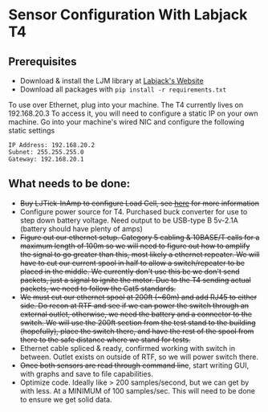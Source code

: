 # Sensor Configuration With Labjack T4

## Prerequisites
- Download & install the LJM library at [Labjack's Website](https://labjack.com/pages/support/software?doc=%2Fsoftware-driver%2Finstaller-downloads%2Fljm-installation-instructions%2F)
- Download all packages with `pip install -r requirements.txt`

To use over Ethernet, plug into your machine. The T4 currently lives on 192.168.20.3
To access it, you will need to configure a static IP on your own machine. Go into your machine's wired NIC and configure the following static settings

```
IP Address: 192.168.20.2
Subnet: 255.255.255.0
Gateway: 192.168.20.1
```
## What needs to be done:

- ~~Buy LJTick-InAmp to configure Load Cell, see [here](https://labjack.com/pages/support?doc=/app-notes/sensor-types-app-note/bridge-circuits-app-note/#section-header-two-ocsys) for more information~~
- Configure power source for T4. Purchased buck converter for use to step down battery voltage. Need output to be USB-type B 5v-2.1A (battery should have plenty of amps)
- ~~Figure out our ethernet setup. Category 5 cabling & 10BASE/T calls for a maximum length of 100m so we will need to figure out how to amplify the signal to go greater than this, most likely a ethernet repeater. We will have to cut our current spool in half to allow a switch/repeater to be placed in the middle. We currently don't use this bc we don't send packets, just a signal to ignite the motor. Due to the T4 sending actual packets, we need to follow the Cat5 standards.~~
- ~~We must cut our ethernet spool at 200ft (~60m) and add RJ45 to either side. Do recon at RTF and see if we can power the switch through an external outlet, otherwise, we need the battery and a connector to the switch. We will use the 200ft section from the test stand to the building (hopefully), place the switch there, and have the rest of the spool from there to the safe distance where we stand for tests.~~
- Ethernet cable spliced & ready, confirmed working with switch in between. Outlet exists on outside of RTF, so we will power switch there.
- ~~Once both sensors are read through command line~~, start writing GUI, with graphs and save to file capabilities.
- Optimize code. Ideally like > 200 samples/second, but we can get by with less. At a MINIMUM of 100 samples/sec. This will need to be done to ensure we get solid data.
